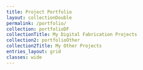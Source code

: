 ```yaml
---
title: Project Portfolio
layout: collectionDouble
permalink: /portfolio/
collection: portfolioDF
collectionTitle: My Digital Fabrication Projects
collection2: portfolioOther
collection2Title: My Other Projects
entries_layout: grid
classes: wide
---
```


